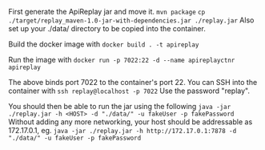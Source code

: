 First generate the ApiReplay jar and move it.
  `mvn package`
  `cp ./target/replay_maven-1.0-jar-with-dependencies.jar ./replay.jar`
Also set up your ./data/ directory to be copied into the container.

Build the docker image with
  `docker build . -t apireplay`

Run the image with
  `docker run -p 7022:22 -d --name apireplayctnr apireplay`

The above binds port 7022 to the container's port 22. 
You can SSH into the container with
  `ssh replay@localhost -p 7022`
Use the password "replay".

You should then be able to run the jar using the following
  `java -jar ./replay.jar -h <HOST> -d "./data/" -u fakeUser -p fakePassword`
Without adding any more networking, your host should be addressable as 172.17.0.1, eg.
  `java -jar ./replay.jar -h http://172.17.0.1:7878 -d "./data/" -u fakeUser -p fakePassword`

